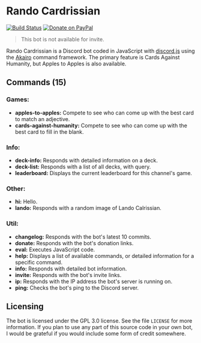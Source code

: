 # Rando Cardrissian
[![Build Status](https://travis-ci.org/dragonfire535/rando-cardrissian.svg?branch=master)](https://travis-ci.org/dragonfire535/rando-cardrissian)
[![Donate on PayPal](https://img.shields.io/badge/paypal-donate-blue.svg)](https://www.paypal.me/dragonfire535)

> This bot is not available for invite.

Rando Cardrissian is a Discord bot coded in JavaScript with
[discord.js](https://discord.js.org/) using the
[Akairo](https://github.com/1Computer1/discord-akairo) command framework. The
primary feature is Cards Against Humanity, but Apples to Apples is also
available.

## Commands (15)
### Games:

* **apples-to-apples:** Compete to see who can come up with the best card to match an adjective.
* **cards-against-humanity:** Compete to see who can come up with the best card to fill in the blank.

### Info:

* **deck-info:** Responds with detailed information on a deck.
* **deck-list:** Responds with a list of all decks, with query.
* **leaderboard:** Displays the current leaderboard for this channel's game.

### Other:

* **hi:** Hello.
* **lando:** Responds with a random image of Lando Calrissian.

### Util:

* **changelog:** Responds with the bot's latest 10 commits.
* **donate:** Responds with the bot's donation links.
* **eval:** Executes JavaScript code.
* **help:** Displays a list of available commands, or detailed information for a specific command.
* **info:** Responds with detailed bot information.
* **invite:** Responds with the bot's invite links.
* **ip:** Responds with the IP address the bot\'s server is running on.
* **ping:** Checks the bot's ping to the Discord server.

## Licensing
The bot is licensed under the GPL 3.0 license. See the file `LICENSE` for more
information. If you plan to use any part of this source code in your own bot, I
would be grateful if you would include some form of credit somewhere.
